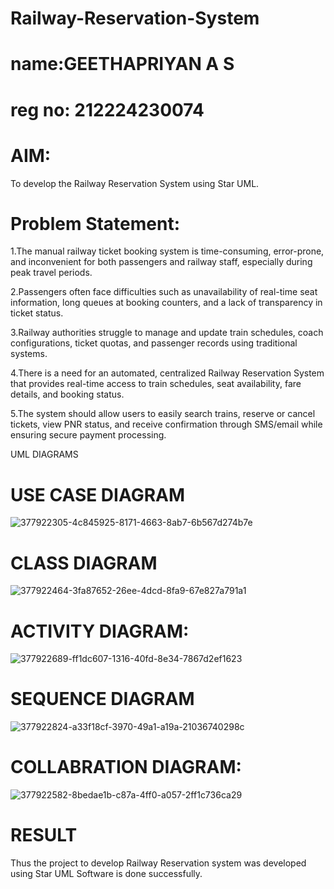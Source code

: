 # Railway-Reservation-System

# name:GEETHAPRIYAN A S 
# reg no: 212224230074


# AIM:
To develop the Railway Reservation System using Star UML.

# Problem Statement:
1.The manual railway ticket booking system is time-consuming, error-prone, and inconvenient for both passengers and railway staff, especially during peak travel periods.

2.Passengers often face difficulties such as unavailability of real-time seat information, long queues at booking counters, and a lack of transparency in ticket status.

3.Railway authorities struggle to manage and update train schedules, coach configurations, ticket quotas, and passenger records using traditional systems.

4.There is a need for an automated, centralized Railway Reservation System that provides real-time access to train schedules, seat availability, fare details, and booking status.

5.The system should allow users to easily search trains, reserve or cancel tickets, view PNR status, and receive confirmation through SMS/email while ensuring secure payment processing.


UML DIAGRAMS

# USE CASE DIAGRAM


![377922305-4c845925-8171-4663-8ab7-6b567d274b7e](https://github.com/user-attachments/assets/ab36f774-f4c1-4c84-863a-2b43e8c04068)


# CLASS DIAGRAM
![377922464-3fa87652-26ee-4dcd-8fa9-67e827a791a1](https://github.com/user-attachments/assets/51fb6bcd-815e-4190-8172-69f144560593)



# ACTIVITY DIAGRAM:
![377922689-ff1dc607-1316-40fd-8e34-7867d2ef1623](https://github.com/user-attachments/assets/f469a6b5-da6b-48cd-9e50-64a397b18002)

# SEQUENCE DIAGRAM


![377922824-a33f18cf-3970-49a1-a19a-21036740298c](https://github.com/user-attachments/assets/332f2d7d-75eb-4d9d-b290-b75baf936e69)

# COLLABRATION DIAGRAM:

![377922582-8bedae1b-c87a-4ff0-a057-2ff1c736ca29](https://github.com/user-attachments/assets/6650b3b6-add2-4f64-afde-35622984e9ff)


# RESULT

Thus the project to develop Railway Reservation system was developed using Star UML Software is done successfully.

